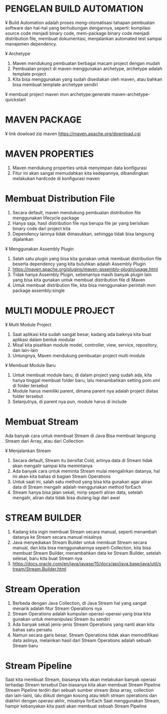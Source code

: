 # PENGELAN BUILD AUTOMATION

¥ Build Automation adalah proses meng-otomatisasi tahapan pembuatan software dan hal-hal yang berhubungan
dengannya, seperti: kompilasi source code menjadi binary  code, mem-package binary code menjadi distribution
file, membuat dokumentasi, menjalankan automated test sampai manajemen dependency.


¥ Archetype
1. Maven mendukung pembuatan berbagai macam project dengan mudah
2. Pembuatan project di maven menggunakan archetype, archetype adalah template project
3. Kita bisa menggunakan yang sudah disediakan oleh maven, atau bahkan bisa membuat template archetype sendiri

¥ membuat project maven
mvn archetype:generate
maven-archetype-quickstart

# MAVEN PACKAGE
¥ link dowload zip maven
https://maven.apache.org/download.cgi

# MAVEN PROPERTIES
1. Maven mendukung properties untuk menyimpan data konfigurasi
2. Fitur ini akan sangat memudahkan kita kedepannya, dibandingkan melakukan hardcode di konfigurasi maven

# Membuat Distribution File
1. Secara default, maven mendukung pembuatan distribution file menggunakan lifecycle package
2. Hanya saja, hasil distribution file nya berupa file jar yang berisikan binary code dari project kita
3. Dependency lainnya tidak dimasukkan, sehingga tidak bisa langsung dijalankan

¥ Menggunakan Assembly Plugin
1. Salah satu plugin yang bisa kita gunakan untuk membuat distribution file beserta dependency yang kita butuhkan adalah Assembly Plugin
2. https://maven.apache.org/plugins/maven-assembly-plugin/usage.html
3. Tidak hanya Assembly Plugin, sebenarnya masih banyak plugin lain yang bisa kita gunakan untuk membuat distribution file di Maven
4. Untuk membuat distribution file, kita bisa menggunakan perintah mvn package assembly:single


# MULTI MODULE PROJECT

¥ Multi Module Project
1. Saat aplikasi kita sudah sangat besar, kadang ada baiknya kita buat aplikasi dalam bentuk modular
2. Misal kita pisahkan module model, controller, view, service, repository, dan lain-lain
3. Untungnya, Maven mendukung pembuatan project multi module

¥ Membuat Module Baru
1. Untuk membuat module baru, di dalam project yang sudah ada, kita hanya tinggal membuat folder baru, lalu menambahkan setting pom.xml di folder tersebut
2. Module harus memiliki parent, dimana parent nya adalah project diatas folder tersebut
3. Selanjutnya, di parent nya pun, module harus di include

# Membuat Stream
Ada banyak cara untuk membuat Stream di Java
Bisa membuat langsung Stream dari Array, atau dari Collection

¥ Menjalankan Stream
1. Secara default, Stream itu bersifat Cold, artinya data di Stream tidak akan mengalir sampai kita memintanya
2. Ada banyak cara untuk meminta Stream mulai mengalirkan datanya, hal ini akan kita bahas di bagian Stream Operations
3. Untuk saat ini, salah satu method yang bisa kita gunakan agar aliran data di Stream mengalir adalah menggunakan method forEach
4. Stream hanya bisa jalan sekali, mirip seperti aliran data, setelah mengalir, aliran data tidak bisa diulang lagi dari awal

# STREAM BUILDER
1. Kadang kita ingin membuat Stream secara manual, seperti menambah datanya ke Stream secara manual misalnya
2. Java menyediakan Stream Builder untuk membuat Stream secara manual, dan kita bisa menggunakannya seperti Collection, kita bisa membuat Stream Builder, menambahkan data ke Stream Builder, setelah selesai, baru kita buat Stream nya
3. https://docs.oracle.com/en/java/javase/15/docs/api/java.base/java/util/stream/Stream.Builder.html 

# Stream Operation
1. Berbeda dengan Java Collection, di Java Stream hal yang sangat menarik adalah fitur Stream Operations nya
2. Stream Operations adalah kumpulan operasi-operasi yang bisa kita gunakan untuk memanipulasi Stream itu sendiri
3. Ada banyak sekali jenis-jenis Stream Operations yang nanti akan kita bahas satu persatu
4. Namun secara garis besar, Stream Operations tidak akan memodifikasi data aslinya, melainkan hasil dari Stream Operations adalah sebuah Stream baru

# Stream Pipeline
Saat kita membuat Stream, biasanya kita akan melakukan banyak operasi terhadap Stream tersebut
Dan biasanya kita akan membuat Stream Pipeline
Stream Pipeline terdiri dari sebuah sumber stream (bisa array, collection dan lain-lain), lalu diikuti dengan kosong atau lebih stream operations dan diakhiri dengan operasi akhir, misalnya forEach
Saat menggunakan Stream, hampir kebanyakan kita pasti akan membuat sebuah Stream Pipeline

